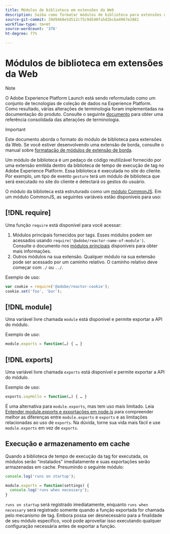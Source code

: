 ```yaml
---
title: Módulos de biblioteca em extensões da Web
description: Saiba como formatar módulos de biblioteca para extensões da Web no Adobe Experience Platform.
source-git-commit: 39d9468e5d512c75c9d540fa5d2bcba4967e2881
workflow-type: tm+mt
source-wordcount: '376'
ht-degree: 77%

---
```


# Módulos de biblioteca em extensões da Web

>[!NOTE]
>
>O Adobe Experience Platform Launch está sendo reformulado como um conjunto de tecnologias de coleção de dados na Experience Platform. Como resultado, várias alterações de terminologia foram implementadas na documentação do produto. Consulte o seguinte [documento](../../term-updates.md) para obter uma referência consolidada das alterações de terminologia.

>[!IMPORTANT]
>
>Este documento aborda o formato do módulo de biblioteca para extensões da Web. Se você estiver desenvolvendo uma extensão de borda, consulte o manual sobre [formatação de módulos de extensão de borda](../edge/format.md).

Um módulo de biblioteca é um pedaço de código reutilizável fornecido por uma extensão emitida dentro da biblioteca de tempo de execução de tag no Adobe Experience Platform. Essa biblioteca é executada no site do cliente. Por exemplo, um tipo de evento `gesture` terá um módulo de biblioteca que será executado no site do cliente e detectará os gestos do usuário.

O módulo da biblioteca está estruturado como um [módulo CommonJS](http://wiki.commonjs.org/wiki/Modules/1.1.1). Em um módulo CommonJS, as seguintes variáveis estão disponíveis para uso:

## [!DNL require]

Uma função `require` está disponível para você acessar:

1. Módulos principais fornecidos por tags. Esses módulos podem ser acessados usando `require('@adobe/reactor-name-of-module')`. Consulte o documento nos [módulos principais](./core.md) disponíveis para obter mais informações.
1. Outros módulos na sua extensão. Qualquer módulo na sua extensão pode ser acessado por um caminho relativo. O caminho relativo deve começar com `./` ou `../`.

Exemplo de uso:

```javascript
var cookie = require('@adobe/reactor-cookie');
cookie.set('foo', 'bar');
```

## [!DNL module]

Uma variável livre chamada `module` está disponível e permite exportar a API do módulo.

Exemplo de uso:

```javascript
module.exports = function(…) { … }
```

## [!DNL exports]

Uma variável livre chamada `exports` está disponível e permite exportar a API do módulo.

Exemplo de uso:

```javascript
exports.sayHello = function(…) { … }
```

É uma alternativa para `module.exports`, mas tem uso mais limitado. Leia [Entender module.exports e exportações em node.js](https://www.sitepoint.com/understanding-module-exports-exports-node-js/) para compreender melhor as diferenças entre `module.exports` e `exports` e as limitações relacionadas ao uso de `exports`. Na dúvida, torne sua vida mais fácil e use `module.exports` em vez de `exports`.

## Execução e armazenamento em cache

Quando a biblioteca de tempo de execução da tag for executada, os módulos serão &quot;instalados&quot; imediatamente e suas exportações serão armazenadas em cache. Presumindo o seguinte módulo:

```javascript
console.log('runs on startup');

module.exports = function(settings) {
  console.log('runs when necessary');
}
```

`runs on startup` será registrado imediatamente, enquanto  `runs when necessary` será registrado somente quando a função exportada for chamada pelo mecanismo de tag. Embora possa ser desnecessário para a finalidade de seu módulo específico, você pode aproveitar isso executando qualquer configuração necessária antes de exportar a função.
